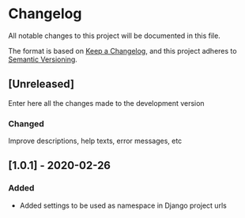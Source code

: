 # Changelog
All notable changes to this project will be documented in this file.

The format is based on [Keep a Changelog](https://keepachangelog.com/en/1.0.0/),
and this project adheres to [Semantic Versioning](https://semver.org/spec/v2.0.0.html).

## [Unreleased]

Enter here all the changes made to the development version

### Changed

Improve descriptions, help texts, error messages, etc

## [1.0.1] - 2020-02-26

### Added

- Added settings to be used as namespace in Django project urls
